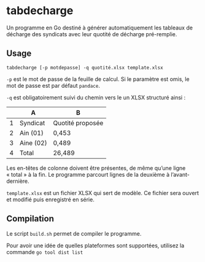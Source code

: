 # tabdecharge

Un programme en Go destiné à générer automatiquement les tableaux de décharge des syndicats avec leur quotité de décharge pré-remplie.



## Usage



`tabdecharge [-p motdepasse] -q quotité.xlsx template.xlsx`

`-p` est le mot de passe de la feuille de calcul. Si le paramètre est omis, le mot de passe est par défaut `pandace`.

`-q` est obligatoirement suivi du chemin vers le un XLSX structuré ainsi :



|      | A         | B                |
| ---- | --------- | ---------------- |
| 1    | Syndicat  | Quotité proposée |
| 2    | Ain (01)  | 0,453            |
| 3    | Aine (02) | 0,489            |
| 4    | Total     | 26,489           |



Les en-têtes de colonne doivent être présentes, de même qu’une ligne « total » à la fin. Le programme parcourt lignes de la deuxième à l’avant-dernière.

`template.xlsx` est un fichier XLSX qui sert de modèle. Ce fichier sera ouvert et modifié puis enregistré en série.



## Compilation

Le script `build.sh` permet de compiler le programme.

Pour avoir une idée de quelles plateformes sont supportées, utilisez la commande `go tool dist list`